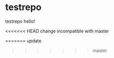 # testrepo
testrepo
hello!

<<<<<<< HEAD
change incompatible with master

=======
update
>>>>>>> master
